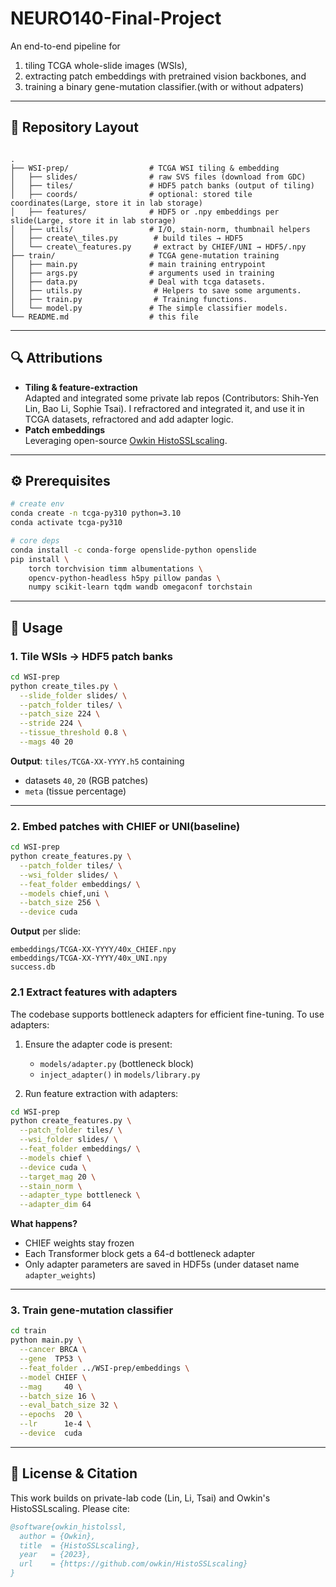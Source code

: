 # NEURO140-Final-Project

An end-to-end pipeline for  
1. tiling TCGA whole-slide images (WSIs),  
2. extracting patch embeddings with pretrained vision backbones, and  
3. training a binary gene-mutation classifier.(with or without adpaters)

---

## 📁 Repository Layout

```

.
├── WSI-prep/                  # TCGA WSI tiling & embedding
│   ├── slides/                # raw SVS files (download from GDC)
│   ├── tiles/                 # HDF5 patch banks (output of tiling)
│   ├── coords/                # optional: stored tile coordinates(Large, store it in lab storage)
│   ├── features/              # HDF5 or .npy embeddings per slide(Large, store it in lab storage)
│   ├── utils/                 # I/O, stain-norm, thumbnail helpers
│   ├── create\_tiles.py        # build tiles → HDF5
│   └── create\_features.py     # extract by CHIEF/UNI → HDF5/.npy
├── train/                     # TCGA gene-mutation training
│   ├── main.py                # main training entrypoint
│   ├── args.py                # arguments used in training
│   ├── data.py                # Deal with tcga datasets.
│   ├── utils.py                # Helpers to save some arguments.
│   ├── train.py                # Training functions.
│   └── model.py               # The simple classifier models.
└── README.md                  # this file

````

---

## 🔍 Attributions

- **Tiling & feature-extraction**  
  Adapted and integrated some private lab repos (Contributors: Shih-Yen Lin, Bao Li, Sophie Tsai). I refractored and integrated it, and use it in TCGA datasets, refractored and add adapter logic.
- **Patch embeddings**  
  Leveraging open-source [Owkin HistoSSLscaling](https://github.com/owkin/HistoSSLscaling).  
---

## ⚙️ Prerequisites

```bash
# create env
conda create -n tcga-py310 python=3.10
conda activate tcga-py310

# core deps
conda install -c conda-forge openslide-python openslide
pip install \
    torch torchvision timm albumentations \
    opencv-python-headless h5py pillow pandas \
    numpy scikit-learn tqdm wandb omegaconf torchstain
```

---

## 🚀 Usage

### 1. Tile WSIs → HDF5 patch banks

```bash
cd WSI-prep
python create_tiles.py \
  --slide_folder slides/ \
  --patch_folder tiles/ \
  --patch_size 224 \
  --stride 224 \
  --tissue_threshold 0.8 \
  --mags 40 20
```

**Output**:
`tiles/TCGA-XX-YYYY.h5` containing

* datasets `40`, `20` (RGB patches)
* `meta` (tissue percentage)

---

### 2. Embed patches with CHIEF or UNI(baseline)

```bash
cd WSI-prep
python create_features.py \
  --patch_folder tiles/ \
  --wsi_folder slides/ \
  --feat_folder embeddings/ \
  --models chief,uni \
  --batch_size 256 \
  --device cuda
```

**Output** per slide:

```
embeddings/TCGA-XX-YYYY/40x_CHIEF.npy
embeddings/TCGA-XX-YYYY/40x_UNI.npy
success.db
```

### 2.1 Extract features with adapters

The codebase supports bottleneck adapters for efficient fine-tuning. To use adapters:

1. Ensure the adapter code is present:
   - `models/adapter.py` (bottleneck block)
   - `inject_adapter()` in `models/library.py`

2. Run feature extraction with adapters:

```bash
cd WSI-prep
python create_features.py \
  --patch_folder tiles/ \
  --wsi_folder slides/ \
  --feat_folder embeddings/ \
  --models chief \
  --device cuda \
  --target_mag 20 \
  --stain_norm \
  --adapter_type bottleneck \
  --adapter_dim 64
```

**What happens?**
- CHIEF weights stay frozen
- Each Transformer block gets a 64-d bottleneck adapter
- Only adapter parameters are saved in HDF5s (under dataset name `adapter_weights`)

---

### 3. Train gene-mutation classifier

```bash
cd train
python main.py \
  --cancer BRCA \
  --gene  TP53 \
  --feat_folder ../WSI-prep/embeddings \
  --model CHIEF \
  --mag     40 \
  --batch_size 16 \
  --eval_batch_size 32 \
  --epochs  20 \
  --lr      1e-4 \
  --device  cuda
```

---

## 📄 License & Citation

This work builds on private-lab code (Lin, Li, Tsai) and Owkin's HistoSSLscaling. Please cite:

```bibtex
@software{owkin_histolssl,
  author = {Owkin},
  title  = {HistoSSLscaling},
  year   = {2023},
  url    = {https://github.com/owkin/HistoSSLscaling}
}
```

